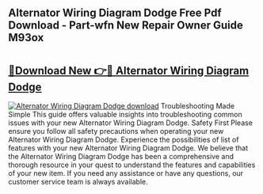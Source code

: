 ## Alternator Wiring Diagram Dodge Free Pdf Download - Part-wfn New Repair Owner Guide M93ox

# <h2><a href="http://dfkr47q.blite.top/?on=Alternator+Wiring+Diagram+Dodge">🔗Download New 👉🔴 Alternator Wiring Diagram Dodge</a></h2>

[![Alternator Wiring Diagram Dodge download](https://i.imgur.com/lujVjoI.png)](http://dfkr47q.blite.top/?on=Alternator+Wiring+Diagram+Dodge)
Troubleshooting Made Simple This guide offers valuable insights into troubleshooting common issues with your new Alternator Wiring Diagram Dodge. Safety First Please ensure you follow all safety precautions when operating your new Alternator Wiring Diagram Dodge. Experience the possibilities of list of features with your new Alternator Wiring Diagram Dodge. We believe that the Alternator Wiring Diagram Dodge has been a comprehensive and thorough resource in your quest to understand the features and capabilities of your new item. If you need any assistance or have any questions, our customer service team is always available.
